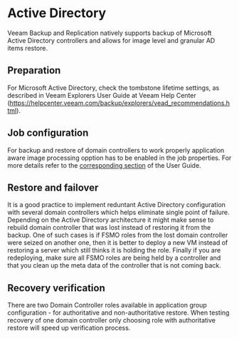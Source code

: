 # Active Directory

Veeam Backup and Replication natively supports backup of Microsoft Active Directory controllers and allows for image level and granular AD items restore.

## Preparation

For Microsoft Active Directory, check the tombstone lifetime settings, as described in Veeam Explorers User Guide at Veeam Help Center (https://helpcenter.veeam.com/backup/explorers/vead_recommendations.html).

## Job configuration

For backup and restore of domain controllers to work properly application aware image processing opption has to be enabled in the job properties. For more details refer to the [corresponding section](https://helpcenter.veeam.com/docs/backup/vsphere/backup_job_vss_vm.html?ver=95) of the User Guide.

## Restore and failover

It is a good practice to implement reduntant Active Directory configuration with several domain controllers which helps eliminate single point of failure. Depending on the Active Directory architecture it might make sense to rebuild domain controller that was lost instead of restoring it from the backup. One of such cases is if FSMO roles from the lost domain controller were seized on another one, then it is better to deploy a new VM instead of restoring a server which still thinks it is holding the role. Finally if you are redeploying, make sure all FSMO roles are being held by a controller and that you clean up the meta data of the controller that is not coming back.

## Recovery verification

There are two Domain Controller roles available in application group configuration - for authoritative and non-authoritative restore. When testing recovery of one domain controller only choosing role with authoritative restore will speed up verification process.
